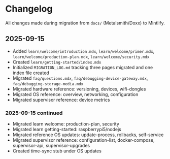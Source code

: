 # Changelog

All changes made during migration from `docs/` (Metalsmith/Doxx) to Mintlify.

## 2025-09-15

- Added `learn/welcome/introduction.mdx`, `learn/welcome/primer.mdx`, `learn/welcome/production-plan.mdx`, `learn/welcome/security.mdx`
- Created `learn/getting-started/index.mdx`
- Initialized `MIGRATION_LOG.md` tracking three pages migrated and one index file created
- Migrated `faq/questions.mdx`, `faq/debugging-device-gateway.mdx`, `faq/debugging-storage-media.mdx`
- Migrated hardware reference: versioning, devices, wifi-dongles
- Migrated OS reference: overview, networking, configuration
- Migrated supervisor reference: device metrics
### 2025-09-15 continued
- Migrated learn welcome: production-plan, security
- Migrated learn getting-started: raspberrypi5/nodejs
- Migrated reference OS updates: update-process, rollbacks, self-service
- Migrated supervisor reference: configuration-list, docker-compose, supervisor-api, supervisor-upgrades
- Created time-sync stub under OS updates

